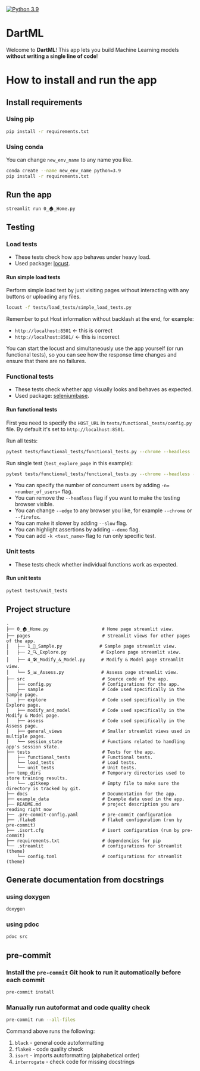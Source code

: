 <!-- Python 3.9 badge -->
[![Python 3.9](https://img.shields.io/badge/python-3.9-blue.svg)](https://www.python.org/downloads/release/python-390/)

# DartML
Welcome to **DartML**! This app lets you build Machine Learning models **without writing a single line of code**!


# How to install and run the app

## Install requirements

### Using pip
```bash
pip install -r requirements.txt
```

### Using conda
You can change `new_env_name` to any name you like.

```bash
conda create --name new_env_name python=3.9
pip install -r requirements.txt
```

## Run the app
```bash
streamlit run 0_🏠_Home.py
```

## Testing

### Load tests
- These tests check how app behaves under heavy load.
- Used package: [locust](https://locust.io/).

#### Run simple load tests
Perform simple load test by just visiting pages without interacting with any buttons or uploading any files.

```bash
locust -f tests/load_tests/simple_load_tests.py
```

Remember to put Host information without backlash at the end, for example:
- `http://localhost:8501`  <- this is correct
- `http://localhost:8501/` <- this is incorrect


You can start the locust and simultaneously use the app yourself (or run functional tests), so you can see how the response time changes and ensure that there are no failures.


### Functional tests
- These tests check whether app visually looks and behaves as expected.
- Used package: [seleniumbase](https://seleniumbase.io/).

#### Run functional tests
First you need to specify the `HOST_URL` in `tests/functional_tests/config.py` file. By default it's set to `http://localhost:8501`.

Run all tests:
```bash
pytest tests/functional_tests/functional_tests.py --chrome --headless
```

Run single test (`test_explore_page` in this example):
```bash
pytest tests/functional_tests/functional_tests.py --chrome --headless -k test_explore_page
```

- You can specify the number of concurrent users by adding `-n=<number_of_users>` flag.
- You can remove the `--headless` flag if you want to make the testing browser visible.
- You can change `--edge` to any browser you like, for example `--chrome` or `--firefox`.
- You can make it slower by adding `--slow` flag.
- You can highlight assertions by adding `--demo` flag.
- You can add `-k <test_name>` flag to run only specific test.

### Unit tests
- These tests check whether individual functions work as expected.

#### Run unit tests
```bash
pytest tests/unit_tests
```

## Project structure

<!-- ### in English -->
```
.
├── 0_🏠_Home.py                    # Home page streamlit view.
├── pages                           # Streamlit views for other pages of the app.
│   ├── 1_🧪_Sample.py              # Sample page streamlit view.
│   ├── 2_🔍_Explore.py             # Explore page streamlit view.
│   ├── 4_🛠️_Modify_&_Model.py      # Modify & Model page streamlit view.
│   └── 5_📊_Assess.py              # Assess page streamlit view.
├── src                             # Source code of the app.
│   ├── config.py                   # Configurations for the app.
│   ├── sample                      # Code used specifically in the Sample page.
│   ├── explore                     # Code used specifically in the Explore page.
│   ├── modify_and_model            # Code used specifically in the Modify & Model page.
│   ├── assess                      # Code used specifically in the Assess page.
│   ├── general_views               # Smaller streamlit views used in multiple pages.
│   └── session_state               # Functions related to handling app's session state.
├── tests                           # Tests for the app.
│   ├── functional_tests            # Functional tests.
│   └── load_tests                  # Load tests.
│   └── unit_tests                  # Unit tests.
├── temp_dirs                       # Temporary directories used to store training results.
│   └── .gitkeep                    # Empty file to make sure the directory is tracked by git.
├── docs                            # Documentation for the app.
├── example_data                    # Example data used in the app.
├── README.md                       # project description you are reading right now
├── .pre-commit-config.yaml         # pre-commit configuration
├── .flake8                         # flake8 configuration (run by pre-commit)
├── .isort.cfg                      # isort configuration (run by pre-commit)
├── requirements.txt                # dependencies for pip
└── .streamlit                      # configurations for streamlit (theme)
    └── config.toml                 # configurations for streamlit (theme)
```

<!-- ### in Polish
```
.
├── 0_🏠_Home.py                    # Widok definiujący wygląd strony Home.
├── pages                           # Widoki definiujące wygląd poszczególnych stron aplikacji.
│   ├── 1_🧪_Sample.py              # Widok definiujący wygląd strony Sample.
│   ├── 2_🔍_Explore.py             # Widok definiujący wygląd strony Explore.
│   ├── 4_🛠️_Modify_&_Model.py      # Widok definiujący wygląd strony Modify & Model.
│   └── 5_📊_Assess.py              # Widok definiujący wygląd strony Assess.
├── src                             # Kod źródłowy aplikacji.
│   ├── config.py                   # Pllik konfiguracyjny aplikacji.
│   ├── sample                      # Kod używany tylko na stronie Sample.
│   ├── explore                     # Kod używany tylko na stronie Explore.
│   ├── modify_and_model            # Kod używany tylko na stronie Modify & Model.
│   ├── assess                      # Kod używany tylko na stronie Assess.
│   ├── general_views               # Mniejsze używane na wielu stronach.
│   └── session_state               # Funkcje związane z obsługą danych zapisywanych w sesji.
├── tests                           # Testy aplikacji.
│   ├── functional_tests            # Testy funkcjonalne.
│   └── load_tests                  # Testy obciążeniowe.
│   └── unit_tests                  # Testy jednostkowe.
├── temp_dirs                       # Tymczasowe katalogi używane do przechowywania wyników tranowania modeli.
│   └── .gitkeep                    # Plik, który sprawia, że katalog jest śledzony przez git (mimo, że jest pusty).
├── docs                            # Dokumentacja wygenerowana z komentarzy w kodzie.
├── example_data                    # Przykładowe dane używane w aplikacji.
├── README.md                       # Opis projektu, który właśnie czytasz.
├── .pre-commit-config.yaml         # Konfiguracja pre-commit.
├── .flake8                         # Konfiguracja flake8 (uruchamiane przez pre-commit).
├── .isort.cfg                      # Konfiguracja isort (uruchamiane przez pre-commit).
├── requirements.txt                # Zależności dla pip.
└── .streamlit                      # Konfiguracja streamlit (motyw).
    └── config.toml                 # Konfiguracja streamlit (motyw).
``` -->

## Generate documentation from docstrings

### using doxygen
```bash
doxygen
```

### using pdoc
```bash
pdoc src
```

## pre-commit

### Install the `pre-commit` Git hook to run it automatically before each commit
```bash
pre-commit install
```

### Manually run autoformat and code quality check
```bash
pre-commit run --all-files
```
Command above runs the following:
1. `black` - general code autoformatting
2. `flake8` - code quality check
3. `isort` - imports autoformatting (alphabetical order)
4. `interrogate` - check code for missing docstrings
